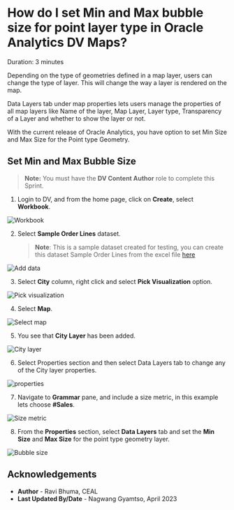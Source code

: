 # How do I set Min and Max bubble size for point layer type in Oracle Analytics DV Maps?

Duration: 3 minutes

Depending on the type of geometries defined in a map layer, users can change the type of layer. This will change the way a layer is rendered on the map.  

Data Layers tab under map properties lets users manage the properties of all map layers like Name of the layer, Map Layer, Layer type, Transparency of a Layer and whether to show the layer or not.

With the current release of Oracle Analytics, you have option to set Min Size and Max Size for the Point type Geometry.

## Set Min and Max Bubble Size

>**Note:** You must have the **DV Content Author** role to complete this Sprint.

1. Login to DV, and from the home page, click on **Create**, select **Workbook**.

  ![Workbook](images/workbook.png)

2. Select **Sample Order Lines** dataset.

    >**Note**: This is a sample dataset created for testing, you can create this dataset Sample Order Lines from the excel file [here](https://objectstorage.us-phoenix-1.oraclecloud.com/p/bKMx1O9ys8Q7DZOYwVZ71rFprosfFi68lZzLGPtqe0YB5Z9jMeMthPEbcU7cF2G_/n/idbwmyplhk4t/b/LiveLabsFiles/o/Sample%20Order%20Lines%20(Sprint)Sample%20Order%20Lines.xlsx)


  ![Add data](images/add-data.png)

3. Select **City** column, right click and select **Pick Visualization** option.

  ![Pick visualization](images/pick-visualization.png)

4. Select **Map**.

  ![Select map](images/map.png)

5. You see that **City Layer** has been added.

  ![City layer](images/city-layer.png)

6. Select Properties section and then select Data Layers tab to change any of the City layer properties.

  ![properties](images/properties.png)

7. Navigate to **Grammar** pane, and include a size metric, in this example lets choose **#Sales**.

  ![Size metric](images/size-metric.png)

8. From the **Properties** section, select **Data Layers** tab and  set the **Min Size** and **Max Size** for the point type geometry layer.

  ![Bubble size](images/bubble-size.png)

## Acknowledgements
* **Author** - Ravi Bhuma, CEAL
* **Last Updated By/Date** - Nagwang Gyamtso,  April 2023
